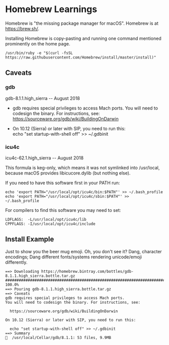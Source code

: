 # Homebrew Learnings

Homebrew is "the missing package manager for macOS".
Homebrew is at https://brew.sh/.

Installing Homebrew is copy-pasting and running one command mentioned prominently
on the home page.

```
/usr/bin/ruby -e "$(curl -fsSL https://raw.githubusercontent.com/Homebrew/install/master/install)"
```
## Caveats

### gdb
gdb-8.1.1.high_sierra -- August 2018

* gdb requires special privileges to access Mach ports.
  You will need to codesign the binary. For instructions, see:
  https://sourceware.org/gdb/wiki/BuildingOnDarwin

* On 10.12 (Sierra) or later with SIP, you need to run this:<br>
  echo "set startup-with-shell off" >> ~/.gdbinit

### icu4c
icu4c-62.1.high_sierra -- August 2018

This formula is keg-only, which means it was not symlinked into /usr/local,
because macOS provides libicucore.dylib (but nothing else).

If you need to have this software first in your PATH run:
```
echo 'export PATH="/usr/local/opt/icu4c/bin:$PATH"' >> ~/.bash_profile
echo 'export PATH="/usr/local/opt/icu4c/sbin:$PATH"' >> ~/.bash_profile
```

For compilers to find this software you may need to set:
```
LDFLAGS:  -L/usr/local/opt/icu4c/lib
CPPFLAGS: -I/usr/local/opt/icu4c/include
```

## Install Example

Just to show you the beer mug emoji.  Oh, you don't see it?  Dang, character
encodings; Dang different fonts/systems rendering unicode/emoji differently.
```
==> Downloading https://homebrew.bintray.com/bottles/gdb-8.1.1.high_sierra.bottle.tar.gz
######################################################################## 100.0%
==> Pouring gdb-8.1.1.high_sierra.bottle.tar.gz
==> Caveats
gdb requires special privileges to access Mach ports.
You will need to codesign the binary. For instructions, see:
 
  https://sourceware.org/gdb/wiki/BuildingOnDarwin
 
On 10.12 (Sierra) or later with SIP, you need to run this:
 
  echo "set startup-with-shell off" >> ~/.gdbinit
==> Summary
🍺  /usr/local/Cellar/gdb/8.1.1: 53 files, 9.9MB
```
